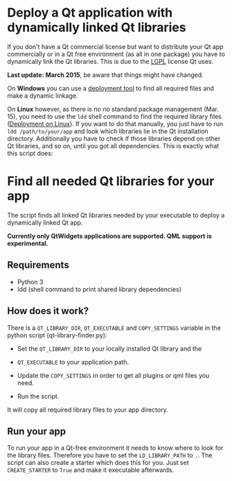 # Deploy a Qt application with dynamically linked Qt libraries

If you don't have a Qt commercial license but want to distribute your Qt app commercially or in a Qt free environment (as all in one package) you have to dynamically link the Qt libraries. This is due to the [LGPL](https://www.qt.io/qt-licensing-terms/) license Qt uses.

**Last update: March 2015**, be aware that things might have changed.

On **Windows** you can use a [deployment tool](http://doc.qt.io/qt-5/windows-deployment.html) to find all required files and make a dynamic linkage.

On **Linux** however, as there is no no standard package management (Mar. 15), you need to use the `ldd` shell command to find the required library files ([Deployment on Linux](http://doc.qt.io/qt-5/linux-deployment.html)). If you want to do that manually, you just have to run `ldd /path/to/your/app` and look which libraries lie in the Qt installation directory. Additionally you have to check if those libraries depend on other Qt libraries, and so on, until you got all dependencies. This is exactly what this script does:

# Find all needed Qt libraries for your app
The script finds all linked Qt libraries needed by your executable to deploy a dynamically linked Qt app.

**Currently only QtWidgets applications are supported. QML support is experimental.**

## Requirements
- Python 3
- ldd (shell command to print shared library dependencies)

## How does it work?
There is a `QT_LIBRARY_DIR`, `QT_EXECUTABLE` and `COPY_SETTINGS` variable in the python script (qt-library-finder.py):

* Set the `QT_LIBRARY_DIR` to your locally installed Qt library and the
* `QT_EXECUTABLE` to your application path.
* Update the `COPY_SETTINGS` in order to get all plugins or qml files you need.

* Run the script.

It will copy all required library files to your app directory.

## Run your app
To run your app in a Qt-free environment it needs to know where to look for the library files. Therefore you have to set the `LD_LIBRARY_PATH` to `.`.
The script can also create a starter which does this for you. Just set `CREATE_STARTER` to `True` and make it executable afterwards.

